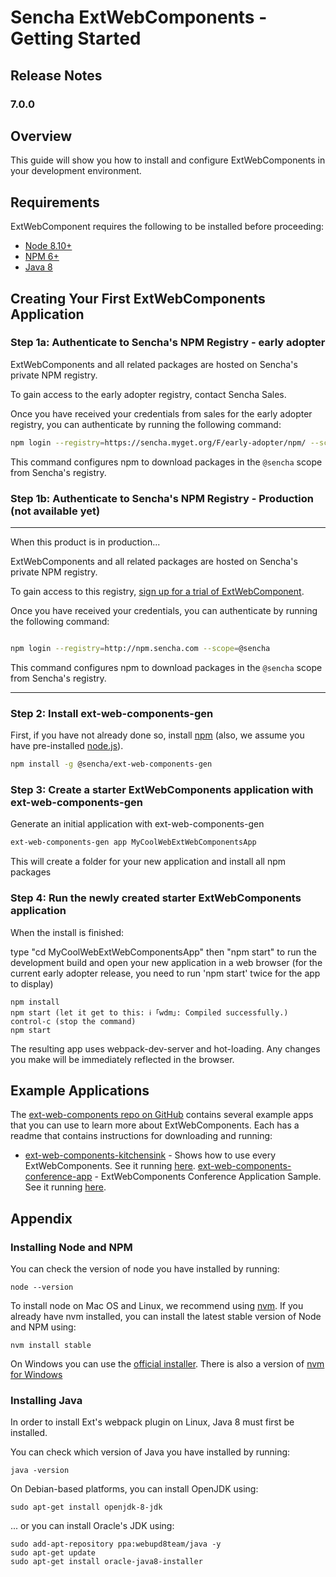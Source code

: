 # Sencha ExtWebComponents - Getting Started

## Release Notes

### 7.0.0

## Overview

This guide will show you how to install and configure ExtWebComponents in your development environment.

## Requirements

ExtWebComponent requires the following to be installed before proceeding:

* [Node 8.10+](#getting_started_-_installing_node_and_npm)
* [NPM 6+](#getting_started_-_installing_node_and_npm)
* [Java 8](#getting_started_-_installing_java)

## Creating Your First ExtWebComponents Application

### Step 1a: Authenticate to Sencha's NPM Registry - early adopter

ExtWebComponents and all related packages are hosted on Sencha's private NPM registry.

To gain access to the early adopter registry, contact Sencha Sales.

Once you have received your credentials from sales for the early adopter registry,
you can authenticate by running the following command:

```bash
npm login --registry=https://sencha.myget.org/F/early-adopter/npm/ --scope=@sencha
```

This command configures npm to download packages in the `@sencha` scope from Sencha's registry.

### Step 1b: Authenticate to Sencha's NPM Registry - Production (not available yet)


*************
When this product is in production...

ExtWebComponents and all related packages are hosted on Sencha's private NPM registry.

To gain access to this registry, [sign up for a trial of ExtWebComponent](https://www.sencha.com/products/extwebcomponents/evaluate).  

Once you have received your credentials, you can authenticate by running the following command:

```bash

npm login --registry=http://npm.sencha.com --scope=@sencha

```

This command configures npm to download packages in the `@sencha` scope from Sencha's registry.
*************



### Step 2: Install ext-web-components-gen

First, if you have not already done so, install [npm](https://www.npmjs.com/) (also, we assume you have pre-installed [node.js](https://nodejs.org/)).

```bash
npm install -g @sencha/ext-web-components-gen
```

### Step 3: Create a starter ExtWebComponents application with ext-web-components-gen

Generate an initial application with ext-web-components-gen

```bash
ext-web-components-gen app MyCoolWebExtWebComponentsApp
```

This will create a folder for your new application and install all npm packages

### Step 4: Run the newly created starter ExtWebComponents application

When the install is finished:

type "cd MyCoolWebExtWebComponentsApp" then "npm start" to run the development build and open your new application in a web browser
(for the current early adopter release, you need to run 'npm start' twice for the app to display)

```
npm install
npm start (let it get to this: ℹ ｢wdm｣: Compiled successfully.)
control-c (stop the command)
npm start
```

The resulting app uses webpack-dev-server and hot-loading. Any changes you make will be immediately reflected in the browser.

## Example Applications

The [ext-web-components repo on GitHub](https://github.com/sencha/ext-web-components) contains several example apps that you can use to learn more about ExtWebComponents.  Each has a readme that contains instructions for downloading and running:

* [ext-web-components-kitchensink](https://github.com/sencha/ext-web-components/tree/ext-components-7.0.x/packages/ext-web-components-kitchensink) - Shows how to use every ExtWebComponents. See it running [here](https://examples.sencha.com/ExtWebComponents/7.0.0/kitchensink/).
[ext-web-components-conference-app](https://github.com/sencha/ext-web-components/tree/ext-components-7.0.x/packages/ext-web-components-conference-app) - ExtWebComponents Conference Application Sample. See it running [here](https://examples.sencha.com/ExtWebComponents/7.0.0/conference-app/#Schedule).

## Appendix

### Installing Node and NPM

You can check the version of node you have installed by running:

```
node --version
```

 To install node on Mac OS and Linux, we recommend using [nvm](https://github.com/creationix/nvm#installation).  If you already have nvm installed, you can install the latest stable version of Node and NPM using:

 ```
 nvm install stable
 ```

 On Windows you can use the [official installer](https://nodejs.org/en/download/).  There is also a version of [nvm for Windows](https://github.com/coreybutler/nvm-windows)

### Installing Java

In order to install Ext's webpack plugin on Linux, Java 8 must first be installed.

You can check which version of Java you have installed by running:

```
java -version
```

On Debian-based platforms, you can install OpenJDK using:

```
sudo apt-get install openjdk-8-jdk
```

... or you can install Oracle's JDK using:

```
sudo add-apt-repository ppa:webupd8team/java -y
sudo apt-get update
sudo apt-get install oracle-java8-installer
```
